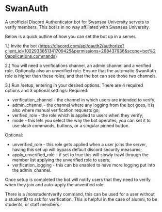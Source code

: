 # SwanAuth
A unofficial Discord Authenticator bot for Swansea University servers to verify members. This bot is in no way affiliated with Swansea University.

Below is a quick outline of how you can set the bot up in a server.

1.) Invite the bot (https://discord.com/api/oauth2/authorize?client_id=1022933651341709425&permissions=268437636&scope=bot%20applications.commands)

2.) You will need a verifications channel, an admin channel and a verified role. Optionally also an unverified role. Ensure that the automatic SwanAuth role is higher than these roles, and that the bot can see those two channels.

3.) Run /setup, entering in your desired options. There are 4 required options and 3 optional settings:
Required:
- verification_channel - the channel in which users are intended to verify;
- admin_channel - the channel where any logging from the bot goes, it is also where manual verification requests go;
- verified_role - the role which is applied to users when they verify;
- mode - this lets you select the way the bot operates, you can set it to use slash commands, buttons, or a singular pinned button.

Optional:
- unverified_role - this role gets applied when a user joins the server, having this set up will bypass default discord security measures;
- apply_unverified_role - if set to true this will slowly trawl through the member list applying the unverified role to users;
- verification_logging - this can be enabled to have more logging put into the admin_channel.

Once setup is completed the bot will notify users that they need to verify when they join and auto-apply the unverified role.

There is a /nonstudentverify command, this can be used for a user without a studentID to ask for verification. This is helpful in the case of alumni, to be students, or staff members.

